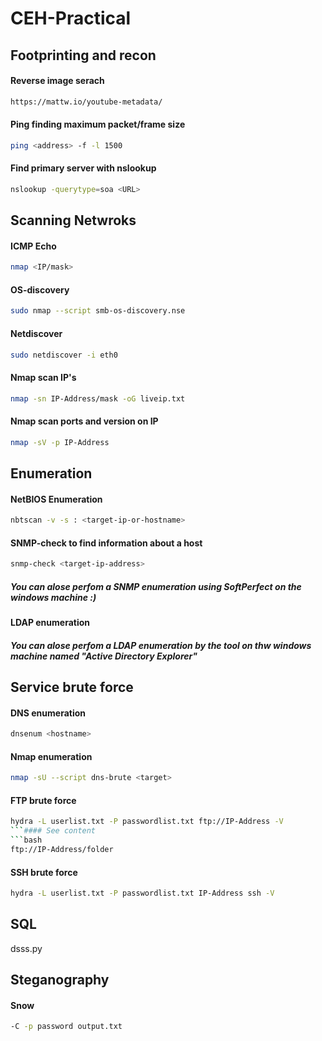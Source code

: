 # CEH-Practical

## Footprinting and recon
#### Reverse image serach
```bash
https://mattw.io/youtube-metadata/
```
#### Ping finding  maximum packet/frame size
```bash
ping <address> -f -l 1500
```

#### Find primary server with nslookup 
```bash
nslookup -querytype=soa <URL>
```

## Scanning Netwroks
#### ICMP Echo
```bash
nmap <IP/mask>
```
#### OS-discovery
```bash
sudo nmap --script smb-os-discovery.nse
```

#### Netdiscover
```bash
sudo netdiscover -i eth0
```
#### Nmap scan IP's
```bash
nmap -sn IP-Address/mask -oG liveip.txt
```
#### Nmap scan ports and version on IP
```bash
nmap -sV -p IP-Address
```
## Enumeration
#### NetBIOS Enumeration
```bash
nbtscan -v -s : <target-ip-or-hostname>
```
#### SNMP-check to find information about a host
```bash
snmp-check <target-ip-address>
```
##### You can alose perfom a SNMP enumeration using SoftPerfect on the windows machine :)
#### LDAP enumeration
##### You can alose perfom a LDAP enumeration by the tool on thw windows machine named "Active Directory Explorer"
## Service brute force
#### DNS enumeration
```bash
dnsenum <hostname>
```
#### Nmap enumeration
```bash
nmap -sU --script dns-brute <target>
```
#### FTP brute force
```bash
hydra -L userlist.txt -P passwordlist.txt ftp://IP-Address -V
```#### See content
```bash
ftp://IP-Address/folder
```

#### SSH brute force
```bash
hydra -L userlist.txt -P passwordlist.txt IP-Address ssh -V
```

## SQL

dsss.py

## Steganography
#### Snow
```bash
-C -p password output.txt
```
